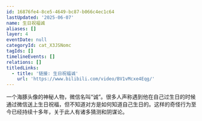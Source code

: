 ```yaml
---
id: 16876fe4-8ce5-4649-bc87-b066c4ec1c64
lastUpdated: '2025-06-07'
name: 生日祝福诚
aliases: []
layer: 4
eventDate: null
categoryId: cat_X3JSNomc
tagIds: []
timelineEvents: []
relations: []
titledLinks:
  - title: '链接: 生日祝福诚'
    url: 'https://www.bilibili.com/video/BV1vMcxe4Eqg/'
---
```

一个海豚头像的神秘人物，微信名叫“诚”。很多人声称遇到他在自己过生日的时候通过微信送上生日祝福，但不知道对方是如何知道自己生日的。这样的奇怪行为至今已经持续十多年，关于此人有诸多猜测和阴谋论。
